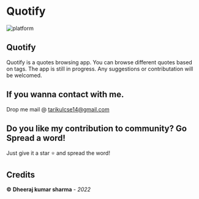 # Quotify


![platform](https://img.shields.io/badge/platform-iOS-orange?style=flat-square)

## Quotify
Quotify is a quotes browsing app. You can browse different quotes based on tags. The app is still in progress. Any suggestions or contributation will be welcomed.

## If you wanna contact with me.
Drop me mail @ tarikulcse14@gmail.com

## Do you like my contribution to community? Go Spread a word!
Just give it a star ⭐️ and spread the word!

## Credits
**©** **Dheeraj kumar sharma** - *2022*
